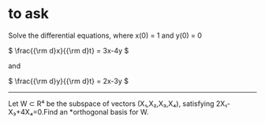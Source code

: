 # to ask

Solve the differential equations, where x(0) = 1 and y(0) = 0

$ \frac{{\rm d}x}{{\rm d}t} = 3x-4y $

and

$ \frac{{\rm d}y}{{\rm d}t} = 2x-3y $

-----------------------------------------

Let W ⊂ R⁴ be the subspace of vectors (X₁,X₂,X₃,X₄), satisfying 2X₁-X₃+4X₄=0.Find an *orthogonal basis for W.
